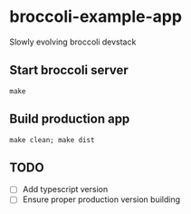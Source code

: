 # broccoli-example-app
Slowly evolving broccoli devstack

## Start broccoli server

`make`

## Build production app

`make clean; make dist`

## TODO

- [ ] Add typescript version
- [ ] Ensure proper production version building
